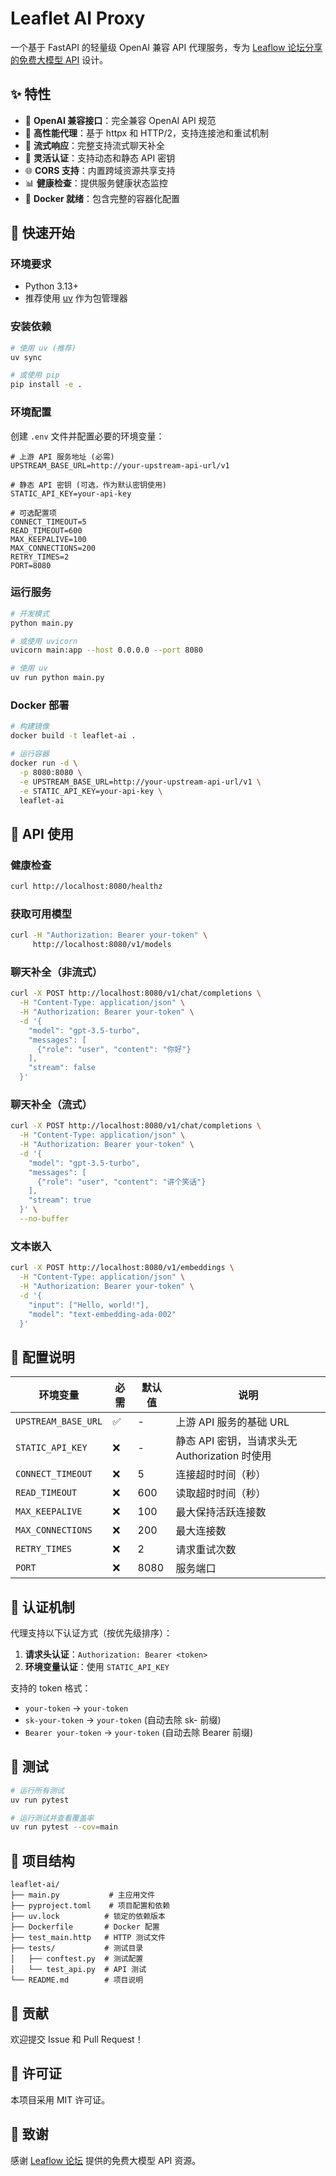 # Leaflet AI Proxy

一个基于 FastAPI 的轻量级 OpenAI 兼容 API 代理服务，专为 [Leaflow 论坛分享的免费大模型 API](https://forum.leaflow.net/d/13-%E7%8E%B0%E5%9C%A8%E5%8F%AF%E4%BB%A5%E5%85%8D%E8%B4%B9%E4%BD%BF%E7%94%A8%E5%A4%A7%E6%A8%A1%E5%9E%8B-api) 设计。

## ✨ 特性

- 🔄 **OpenAI 兼容接口**：完全兼容 OpenAI API 规范
- 🚀 **高性能代理**：基于 httpx 和 HTTP/2，支持连接池和重试机制  
- 📡 **流式响应**：完整支持流式聊天补全
- 🔐 **灵活认证**：支持动态和静态 API 密钥
- 🌐 **CORS 支持**：内置跨域资源共享支持
- 📊 **健康检查**：提供服务健康状态监控
- 🐳 **Docker 就绪**：包含完整的容器化配置

## 🚀 快速开始

### 环境要求

- Python 3.13+
- 推荐使用 [uv](https://github.com/astral-sh/uv) 作为包管理器

### 安装依赖

```bash
# 使用 uv (推荐)
uv sync

# 或使用 pip
pip install -e .
```

### 环境配置

创建 `.env` 文件并配置必要的环境变量：

```env
# 上游 API 服务地址 (必需)
UPSTREAM_BASE_URL=http://your-upstream-api-url/v1

# 静态 API 密钥 (可选，作为默认密钥使用)
STATIC_API_KEY=your-api-key

# 可选配置项
CONNECT_TIMEOUT=5
READ_TIMEOUT=600
MAX_KEEPALIVE=100
MAX_CONNECTIONS=200
RETRY_TIMES=2
PORT=8080
```

### 运行服务

```bash
# 开发模式
python main.py

# 或使用 uvicorn
uvicorn main:app --host 0.0.0.0 --port 8080

# 使用 uv
uv run python main.py
```

### Docker 部署

```bash
# 构建镜像
docker build -t leaflet-ai .

# 运行容器
docker run -d \
  -p 8080:8080 \
  -e UPSTREAM_BASE_URL=http://your-upstream-api-url/v1 \
  -e STATIC_API_KEY=your-api-key \
  leaflet-ai
```

## 📖 API 使用

### 健康检查

```bash
curl http://localhost:8080/healthz
```

### 获取可用模型

```bash
curl -H "Authorization: Bearer your-token" \
     http://localhost:8080/v1/models
```

### 聊天补全（非流式）

```bash
curl -X POST http://localhost:8080/v1/chat/completions \
  -H "Content-Type: application/json" \
  -H "Authorization: Bearer your-token" \
  -d '{
    "model": "gpt-3.5-turbo",
    "messages": [
      {"role": "user", "content": "你好"}
    ],
    "stream": false
  }'
```

### 聊天补全（流式）

```bash
curl -X POST http://localhost:8080/v1/chat/completions \
  -H "Content-Type: application/json" \
  -H "Authorization: Bearer your-token" \
  -d '{
    "model": "gpt-3.5-turbo", 
    "messages": [
      {"role": "user", "content": "讲个笑话"}
    ],
    "stream": true
  }' \
  --no-buffer
```

### 文本嵌入

```bash
curl -X POST http://localhost:8080/v1/embeddings \
  -H "Content-Type: application/json" \
  -H "Authorization: Bearer your-token" \
  -d '{
    "input": ["Hello, world!"],
    "model": "text-embedding-ada-002"
  }'
```

## 🔧 配置说明

| 环境变量 | 必需 | 默认值 | 说明 |
|---------|------|--------|------|
| `UPSTREAM_BASE_URL` | ✅ | - | 上游 API 服务的基础 URL |
| `STATIC_API_KEY` | ❌ | - | 静态 API 密钥，当请求头无 Authorization 时使用 |
| `CONNECT_TIMEOUT` | ❌ | 5 | 连接超时时间（秒） |
| `READ_TIMEOUT` | ❌ | 600 | 读取超时时间（秒） |
| `MAX_KEEPALIVE` | ❌ | 100 | 最大保持活跃连接数 |
| `MAX_CONNECTIONS` | ❌ | 200 | 最大连接数 |
| `RETRY_TIMES` | ❌ | 2 | 请求重试次数 |
| `PORT` | ❌ | 8080 | 服务端口 |

## 🔐 认证机制

代理支持以下认证方式（按优先级排序）：

1. **请求头认证**：`Authorization: Bearer <token>` 
2. **环境变量认证**：使用 `STATIC_API_KEY`

支持的 token 格式：
- `your-token` → `your-token`
- `sk-your-token` → `your-token` (自动去除 sk- 前缀)
- `Bearer your-token` → `your-token` (自动去除 Bearer 前缀)

## 🧪 测试

```bash
# 运行所有测试
uv run pytest

# 运行测试并查看覆盖率
uv run pytest --cov=main
```

## 📁 项目结构

```
leaflet-ai/
├── main.py           # 主应用文件
├── pyproject.toml    # 项目配置和依赖
├── uv.lock          # 锁定的依赖版本
├── Dockerfile       # Docker 配置
├── test_main.http   # HTTP 测试文件
├── tests/           # 测试目录
│   ├── conftest.py  # 测试配置
│   └── test_api.py  # API 测试
└── README.md        # 项目说明
```

## 🤝 贡献

欢迎提交 Issue 和 Pull Request！

## 📄 许可证

本项目采用 MIT 许可证。

## 🙏 致谢

感谢 [Leaflow 论坛](https://forum.leaflow.net/) 提供的免费大模型 API 资源。
